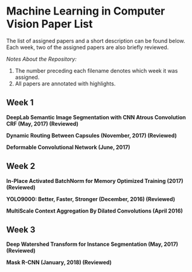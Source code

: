 # Machine Learning in Computer Vision Paper List

The list of assigned papers and a short description can be found below. Each week, two of the assigned papers are also briefly reviewed.

*Notes About the Repository:*
1. The number preceding each filename denotes which week it was assigned.
2. All papers are annotated with highlights.

## Week 1
**DeepLab Semantic Image Segmentation with CNN Atrous Convolution CRF (May, 2017) (Reviewed)**

**Dynamic Routing Between Capsules (November, 2017) (Reviewed)**

**Deformable Convolutional Network (June, 2017)**

## Week 2
**In-Place Activated BatchNorm for Memory Optimized Training (2017) (Reviewed)**

**YOLO9000: Better, Faster, Stronger (December, 2016) (Reviewed)**

**MultiScale Context Aggregation By Dilated Convolutions (April 2016)**

## Week 3

**Deep Watershed Transform for Instance Segmentation (May, 2017) (Reviewed)**

**Mask R-CNN (January, 2018) (Reviewed)**


